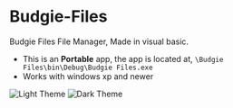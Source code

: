 # Budgie-Files
Budgie Files File Manager, Made in visual basic.

* This is an **Portable** app, the app is located at, `\Budgie Files\bin\Debug\Budgie Files.exe`
* Works with windows xp and newer

![Light Theme](https://user-images.githubusercontent.com/103432992/174254203-77e5145a-f027-4c09-990a-cc4b638f3e29.png)
![Dark Theme](https://user-images.githubusercontent.com/103432992/174253723-0e956a7d-8b9f-4293-b6ef-ca0327a92dfe.png)
